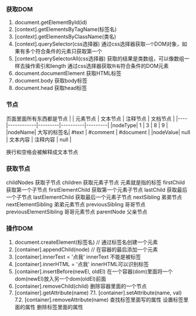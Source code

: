 
### 获取DOM
1. document.getElementById(id)
2. [context].getElementsByTagName(标签名)
3. [context].getElementsByClassName(类名)
4. [context].querySelector(css选择器)
通过css选择器获取`一个`DOM对象，如果有多个符合条件的元素只获取第一个
5. [context].querySelectorAll(css选择器)
获取的结果是类数组，可以像数组一样去操作索引和length
通过css选择器获取`所有`符合条件的DOM元素
6. document.documentElement 获取HTML标签
7. document.body 获取body标签
8. document.head 获取head标签

### 节点
页面里面所有东西都是节点
|        |    元素节点 | 文本节点 | 注释节点 | 文档节点 |
|----    |------------|---------|----------|---------|
|nodeType|   1        |   3      |   8     |   9     |
|nodeName| 大写的标签名|  #text   | #comment | #document |
|nodeValue| null      |  文本内容 | 注释内容 | null    |

换行和空格会被解释成文本节点

### 获取节点
childNodes 获取子节点
children 获取元素子节点 元素就是指的标签
firstChild 获取第一个子节点
firstElementChild 获取第一个元素子节点
lastChild 获取最后一个子节点
lastElementChild 获取最后一个元素子节点
nextSibling 弟弟节点
nextElementSibling 弟弟元素节点
previousSibling 哥哥节点
previousElementSibling 哥哥元素节点
parentNode 父亲节点

### 操作DOM
1. document.createElement(标签名)
// 通过标签名创建一个元素
2. [container].appendChild(node)
// 在容器的最后添加一个元素
3. [container].innerText = '<a>点我</a>'
innerText 不能是被标签
4. [container].innerHTML = '<a>点我</a>'
innerHTML可以识别标签
5. [container].insertBefore(newEl, oldEl)
在一个容器(dom)里面将一个dom(newEl)放入另一个dom(oldEl)前面
6. [container].removeChild(child)
删除容器里面的一个节点
7. [container].getAttribute(name)
7.1. [container].setAttribute(name, val)
7.2. [container].removeAttribute(name)
查找标签里面写的属性
设置标签里面的属性
删除标签里面的属性
